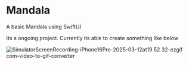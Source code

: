 # Mandala
 A basic Mandala using SwiftUI

Its a ongoing project. Currently its able to create something like below

![SimulatorScreenRecording-iPhone16Pro-2025-03-12at19 52 32-ezgif com-video-to-gif-converter](https://github.com/user-attachments/assets/bb596da0-528b-48a2-a8fc-d8f209f03888)

